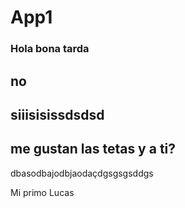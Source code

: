 # App1
### Hola bona tarda
## no 
## siiisisissdsdsd
## me gustan las tetas y a ti?
dbasodbajodbjaodaçdgsgsgsddgs





Mi primo Lucas